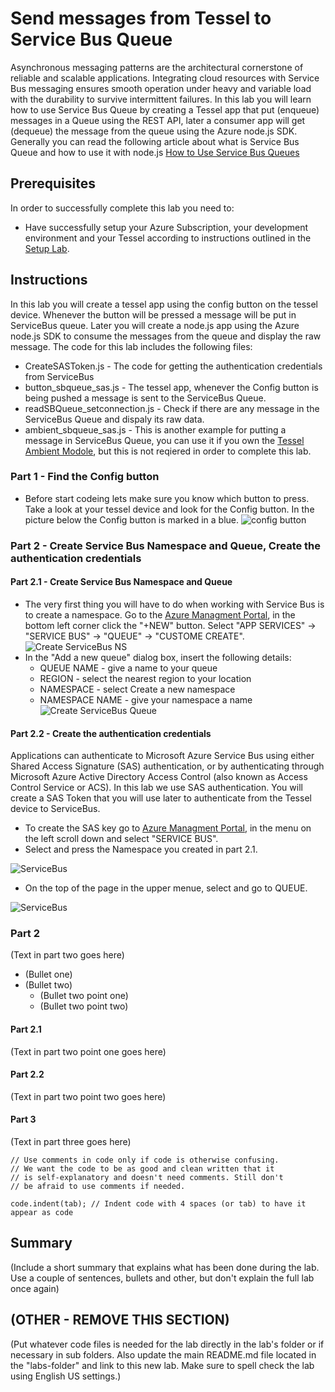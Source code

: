 Send messages from Tessel to Service Bus Queue
=============
Asynchronous messaging patterns are the architectural cornerstone of reliable and scalable applications. Integrating cloud resources with Service Bus messaging ensures smooth operation under heavy and variable load with the durability to survive intermittent failures.
In this lab you will learn how to use Service Bus Queue by creating a Tessel app that put (enqueue) messages in a Queue using the REST API, later a consumer app will get (dequeue) the message from the queue using the Azure node.js SDK.
Generally you can read the following article about what is Service Bus Queue and how to use it with node.js [ How to Use Service Bus Queues ](http://azure.microsoft.com/en-us/documentation/articles/service-bus-nodejs-how-to-use-queues/)

Prerequisites
-------------
In order to successfully complete this lab you need to:

* Have successfully setup your Azure Subscription, your development environment and your Tessel according to instructions outlined in the [Setup Lab](../_setup).


Instructions
------------
In this lab you will create a tessel app using the config button on the tessel device. Whenever the button will be pressed a message will be put in ServiceBus queue. Later you will create a node.js app using the Azure node.js SDK to consume the messages from the queue and display the raw message.
The code for this lab includes the following files:
* CreateSASToken.js - The code for getting the authentication credentials from ServiceBus
* button_sbqueue_sas.js - The tessel app, whenever the Config button is being pushed a message is sent to the ServiceBus Queue.
* readSBQueue_setconnection.js - Check if there are any message in the ServiceBus Queue and dispaly its raw data.
* ambient_sbqueue_sas.js - This is another example for putting a message in ServiceBus Queue, you can use it if you own the [Tessel Ambient Modole](https://tessel.io/modules#module-ambient), but this is not reqiered in order to complete this lab.


### Part 1 - Find the Config button
* Before start codeing lets make sure you know which button to press. Take a look at your tessel device and look for the Config button. In the picture below the Config button is marked in a blue.
![config button](images/ConfigButton.PNG)



### Part 2 - Create Service Bus Namespace and Queue, Create the authentication credentials
#### Part 2.1 - Create Service Bus Namespace and Queue
* The very first thing you will have to do when working with Service Bus is to create a namespace.
Go to the [Azure Managment Portal](https://manage.windowsazure.com), in the bottom left corner click the "+NEW" button. Select "APP SERVICES" -> "SERVICE BUS" -> "QUEUE" -> "CUSTOME CREATE".
![Create ServiceBus NS](images/newsb.PNG)
* In the "Add a new queue" dialog box, insert the following details:
  * QUEUE NAME - give a name to your queue
  * REGION - select the nearest region to your location
  * NAMESPACE - select Create a new namespace
  * NAMESPACE NAME - give your namespace a name
![Create ServiceBus Queue](images/addqueue.PNG)

#### Part 2.2 - Create the authentication credentials
Applications can authenticate to Microsoft Azure Service Bus using either Shared Access Signature (SAS) authentication, or by authenticating through Microsoft Azure Active Directory Access Control (also known as Access Control Service or ACS). In this lab we use SAS authentication. You will create a SAS Token that you will use later to authenticate from the Tessel device to ServiceBus.


* To create the SAS key go to [Azure Managment Portal](https://manage.windowsazure.com), in the menu on the left scroll down and select "SERVICE BUS".
* Select and press the Namespace you created in part 2.1.

![ServiceBus](images/menusb.PNG)

* On the top of the page in the upper menue, select and go to QUEUE.

![ServiceBus](images/yourqueue.PNG)

### Part 2
(Text in part two goes here)

* (Bullet one)
* (Bullet two)
  * (Bullet two point one)
  * (Bullet two point two)

#### Part 2.1
(Text in part two point one goes here)

#### Part 2.2
(Text in part two point two goes here)

#### Part 3
(Text in part three goes here)

	// Use comments in code only if code is otherwise confusing.
	// We want the code to be as good and clean written that it
	// is self-explanatory and doesn't need comments. Still don't
	// be afraid to use comments if needed.

	code.indent(tab); // Indent code with 4 spaces (or tab) to have it appear as code

Summary
-------
(Include a short summary that explains what has been done during the lab. Use a couple of sentences, bullets and other, but don't explain the full lab once again)

(OTHER - REMOVE THIS SECTION)
-----------------------------
(Put whatever code files is needed for the lab directly in the lab's folder or if necessary in sub folders. Also update the main README.md file located in the "labs-folder" and link to this new lab. Make sure to spell check the lab using English US settings.)
